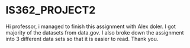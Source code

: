 # IS362_PROJECT2

Hi professor, i managed to finish this assignment with Alex doler. I got majority of the datasets from data.gov. I also broke down the assignment into 3 different data sets so that it is easier to read. Thank you.
